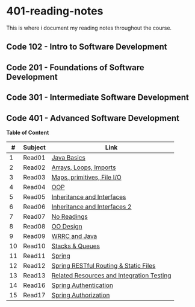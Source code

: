 # 401-reading-notes

This is where i document my reading notes throughout the course.

## Code 102 - Intro to Software Development

## Code 201 - Foundations of Software Development

## Code 301 - Intermediate Software Development

## Code 401 - Advanced Software Development


**Table of Content**

|#|Subject|Link|
|-----|--------|--------|
|1   |Read01|[Java Basics](https://sufianhamdan.github.io/401-reading-notes/Read01/Read01)|
|2   |Read02|[Arrays, Loops, Imports](https://sufianhamdan.github.io/401-reading-notes/Read02/Read02)|
|3   |Read03|[ Maps, primitives, File I/O](https://sufianhamdan.github.io/401-reading-notes/Read03/Read03)|
|4   |Read04|[OOP](https://sufianhamdan.github.io/401-reading-notes/Read04/Read04)|
|5   |Read05|[Inheritance and Interfaces](https://sufianhamdan.github.io/401-reading-notes/Read05/Read05)|
|6   |Read06|[Inheritance and Interfaces 2](https://sufianhamdan.github.io/401-reading-notes/Read06/Read06)|
|7   |Read07|[No Readings](https://sufianhamdan.github.io/401-reading-notes/Read07/Read07)|
|8   |Read08|[OO Design](https://sufianhamdan.github.io/401-reading-notes/Read08/Read08)|
|9   |Read09|[WRRC and Java](https://sufianhamdan.github.io/401-reading-notes/Read09/Read09)|
|10  |Read10|[Stacks & Queues](https://sufianhamdan.github.io/401-reading-notes/Read10/Read10)|
|11  |Read11|[Spring](https://sufianhamdan.github.io/401-reading-notes/Read11/Read11)|
|12  |Read12|[Spring RESTful Routing & Static Files](https://sufianhamdan.github.io/401-reading-notes/Read12/Read12)|
|13  |Read13|[Related Resources and Integration Testing](https://sufianhamdan.github.io/401-reading-notes/Read13/Read13)|
|14  |Read16|[Spring Authentication](https://sufianhamdan.github.io/401-reading-notes/Read16/Read16)|
|15  |Read17|[Spring Authorization](https://sufianhamdan.github.io/401-reading-notes/Read17/Read17)|

